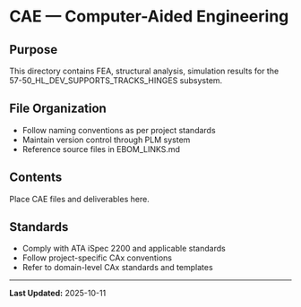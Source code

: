 # CAE — Computer-Aided Engineering

## Purpose

This directory contains FEA, structural analysis, simulation results for the 57-50_HL_DEV_SUPPORTS_TRACKS_HINGES subsystem.

## File Organization

- Follow naming conventions as per project standards
- Maintain version control through PLM system
- Reference source files in EBOM_LINKS.md

## Contents

Place CAE files and deliverables here.

## Standards

- Comply with ATA iSpec 2200 and applicable standards
- Follow project-specific CAx conventions
- Refer to domain-level CAx standards and templates

---

**Last Updated:** 2025-10-11
